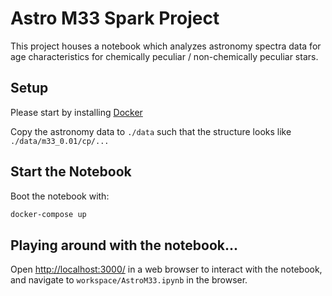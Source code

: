 # Astro M33 Spark Project

This project houses a notebook which analyzes astronomy spectra data for age characteristics for chemically peculiar / non-chemically peculiar stars.

## Setup

Please start by installing [Docker](https://docs.docker.com/get-docker/)

Copy the astronomy data to `./data` such that the structure looks like `./data/m33_0.01/cp/...`

## Start the Notebook

Boot the notebook with:
```sh
docker-compose up
```

## Playing around with the notebook...

Open [http://localhost:3000/](http://localhost:3000/) in a web browser to interact with the notebook, and navigate to `workspace/AstroM33.ipynb` in the browser.